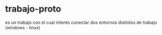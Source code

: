 # trabajo-proto
es un trabajo con el cual intento conectar dos entornos distintos de trabajo (windows - linux)
